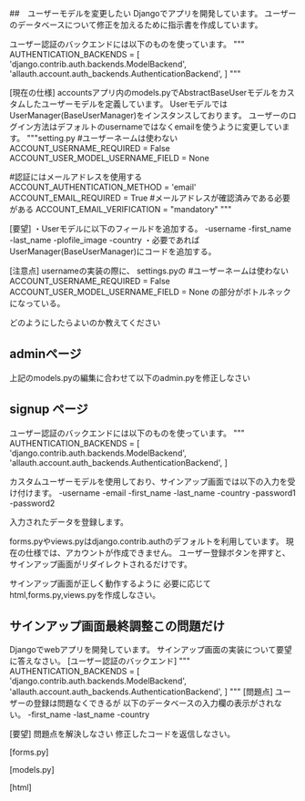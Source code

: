 ##　ユーザーモデルを変更したい
Djangoでアプリを開発しています。
ユーザーのデータベースについて修正を加えるために指示書を作成しています。

ユーザー認証のバックエンドには以下のものを使っています。
"""
AUTHENTICATION_BACKENDS = [ 
  'django.contrib.auth.backends.ModelBackend',     
  'allauth.account.auth_backends.AuthenticationBackend',
] 
""" 

[現在の仕様]
accountsアプリ内のmodels.pyでAbstractBaseUserモデルをカスタムしたユーザーモデルを定義しています。
UserモデルではUserManager(BaseUserManager)をインスタンスしております。
ユーザーのログイン方法はデフォルトのusernameではなくemailを使うように変更しています。
"""setting.py
#ユーザーネームは使わない
ACCOUNT_USERNAME_REQUIRED = False 
ACCOUNT_USER_MODEL_USERNAME_FIELD = None

#認証にはメールアドレスを使用する
ACCOUNT_AUTHENTICATION_METHOD = 'email'
ACCOUNT_EMAIL_REQUIRED = True
#メールアドレスが確認済みである必要がある
ACCOUNT_EMAIL_VERIFICATION = "mandatory"
"""

[要望]
・Userモデルに以下のフィールドを追加する。
-username
-first_name
-last_name
-plofile_image
-country
・必要であればUserManager(BaseUserManager)にコードを追加する。

[注意点]
usernameの実装の際に、
settings.pyの
#ユーザーネームは使わない
ACCOUNT_USERNAME_REQUIRED = False 
ACCOUNT_USER_MODEL_USERNAME_FIELD = None
の部分がボトルネックになっている。

どのようにしたらよいのか教えてください

## adminページ
上記のmodels.pyの編集に合わせて以下のadmin.pyを修正しなさい

## signup ページ
ユーザー認証のバックエンドには以下のものを使っています。
"""
AUTHENTICATION_BACKENDS = [ 
  'django.contrib.auth.backends.ModelBackend',     
  'allauth.account.auth_backends.AuthenticationBackend',
] 

カスタムユーザーモデルを使用しており、サインアップ画面では以下の入力を受け付けます。
-username
-email
-first_name
-last_name
-country
-password1
-password2

入力されたデータを登録します。

forms.pyやviews.pyはdjango.contrib.authのデフォルトを利用しています。
現在の仕様では、アカウントが作成できません。
ユーザー登録ボタンを押すと、サインアップ画面がリダイレクトされるだけです。

サインアップ画面が正しく動作するように
必要に応じて
html,forms.py,views.pyを作成しなさい。

## サインアップ画面最終調整この問題だけ
Djangoでwebアプリを開発しています。
サインアップ画面の実装について要望に答えなさい。
[ユーザー認証のバックエンド]
"""
AUTHENTICATION_BACKENDS = [ 
  'django.contrib.auth.backends.ModelBackend',     
  'allauth.account.auth_backends.AuthenticationBackend',
] 
"""
[問題点]
ユーザーの登録は問題なくできるが
以下のデータベースの入力欄の表示がされない。
-first_name
-last_name
-country

[要望]
問題点を解決しなさい
修正したコードを返信しなさい。

[forms.py]

[models.py]

[html]




